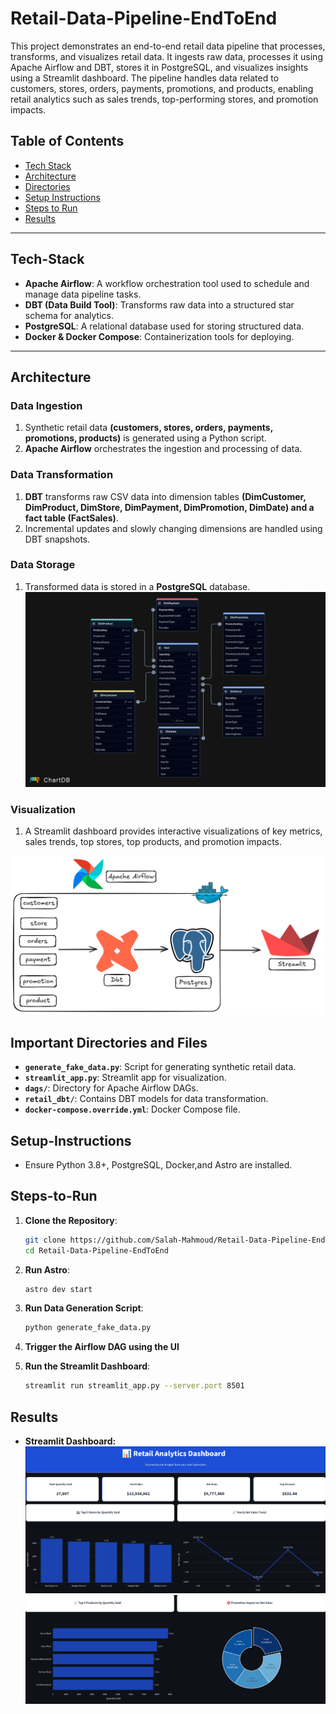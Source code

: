 # Retail-Data-Pipeline-EndToEnd

This project demonstrates an end-to-end retail data pipeline that processes, transforms, and visualizes retail data. It ingests raw data, processes it using Apache Airflow and DBT, stores it in PostgreSQL, and visualizes insights using a Streamlit dashboard. The pipeline handles data related to customers, stores, orders, payments, promotions, and products, enabling retail analytics such as sales trends, top-performing stores, and promotion impacts.


## Table of Contents
- [Tech Stack](#Tech-Stack)
- [Architecture](#Architecture)
- [Directories](#Important-Directories)
- [Setup Instructions](#Setup-Instructions)
- [Steps to Run](#Steps-to-Run)
- [Results](#Results)
 

---

## Tech-Stack

- **Apache Airflow**: A workflow orchestration tool used to schedule and manage data pipeline tasks.
- **DBT (Data Build Tool)**: Transforms raw data into a structured star schema for analytics.
- **PostgreSQL**: A relational database used for storing structured data.
- **Docker & Docker Compose**: Containerization tools for deploying.

---



## Architecture

### Data Ingestion
1. Synthetic retail data **(customers, stores, orders, payments, promotions, products)** is generated using a Python script.
2. **Apache Airflow** orchestrates the ingestion and processing of data.

### Data Transformation
1. **DBT** transforms raw CSV data into dimension tables **(DimCustomer, DimProduct, DimStore, DimPayment, DimPromotion, DimDate) and a fact table (FactSales)**.
2. Incremental updates and slowly changing dimensions are handled using DBT snapshots.



### Data Storage
1. Transformed data is stored in a **PostgreSQL** database.
![Dwh](DwhDesign.jpeg)


### Visualization
1. A Streamlit dashboard provides interactive visualizations of key metrics, sales trends, top stores, top products, and promotion impacts.

![Data Pipeline](Pipeline.png)

## Important Directories and Files

- **`generate_fake_data.py`**: Script for generating synthetic retail data. 
- **`streamlit_app.py`**:  Streamlit app for visualization. 
- **`dags/`**: Directory for Apache Airflow DAGs.
- **`retail_dbt/`**: Contains DBT models for data transformation.
- **`docker-compose.override.yml`**: Docker Compose file.  


## Setup-Instructions

- Ensure Python 3.8+, PostgreSQL, Docker,and Astro are installed.


## Steps-to-Run

1. **Clone the Repository**:
   ```bash
   git clone https://github.com/Salah-Mahmoud/Retail-Data-Pipeline-EndToEnd.git
   cd Retail-Data-Pipeline-EndToEnd
   ```
2. **Run Astro**:
   ```bash
   astro dev start
   ```
3. **Run Data Generation Script**:
   ```bash
   python generate_fake_data.py

   ```
4. **Trigger the Airflow DAG using the UI**

5. **Run the Streamlit Dashboard**:
   ```bash
   streamlit run streamlit_app.py --server.port 8501
   ```

## Results

- **Streamlit Dashboard:**
![Page1](Streamlit/page1.png)
![Page2](Streamlit/page2.png)














